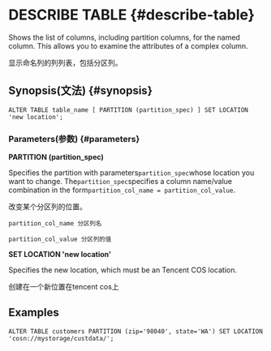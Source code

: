 # DESCRIBE TABLE {#describe-table}

Shows the list of columns, including partition columns, for the named column. This allows you to examine the attributes of a complex column.

显示命名列的列列表，包括分区列。

## Synopsis\(文法\) {#synopsis}

```
ALTER TABLE table_name [ PARTITION (partition_spec) ] SET LOCATION 'new location';
```

### Parameters\(参数\) {#parameters}

**PARTITION \(partition\_spec\)**

Specifies the partition with parameters`partition_spec`whose location you want to change. The`partition_spec`specifies a column name/value combination in the form`partition_col_name = partition_col_value`.

改变某个分区列的位置。

`partition_col_name 分区列名`

`partition_col_value 分区列的值`

**SET LOCATION 'new location'**

Specifies the new location, which must be an Tencent COS location.

创建在一个新位置在tencent cos上

## Examples

```
ALTER TABLE customers PARTITION (zip='98040', state='WA') SET LOCATION 'cosn://mystorage/custdata/';
```



